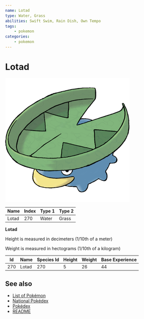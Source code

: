 ```yaml
---
name: Lotad
type: Water, Grass
abilities: Swift Swim, Rain Dish, Own Tempo
tags:
    - pokemon
categories:
    - pokemon
---
```


# Lotad


![Lotad](images/270.png)

| **Name** | **Index** | **Type 1** | **Type 2** |
|----|----|----|----|
| Lotad | 270 | Water | Grass  |

**Lotad** 


Height is measured in decimeters (1/10th of a meter)

Weight is measured in hectograms (1/10th of a kilogram)

| **Id** | **Name** | **Species Id** | **Height** | **Weight** | **Base Experience** |
|--------|----------|----------------|------------|------------|---------------------|
| 270 | Lotad | 270 | 5 | 26 | 44 |


## See also

- [List of Pokémon](../pokemon.md)
- [National Pokédex](../national_pokedex.md)
- [Pokédex](../pokedex.md)
- [README](../README.md)
